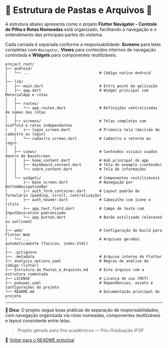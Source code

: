 # 📁 Estrutura de Pastas e Arquivos 📁

A estrutura abaixo apresenta como o projeto **Flutter Navigator - Controle de Pilha e Rotas Nomeadas** está organizado, facilitando a navegação e o entendimento das principais partes do sistema.

Cada camada é separada conforme a responsabilidade: **Screens** para telas completas com `Navigator`, **Views** para conteúdos internos de navegação controlada e **Widgets** para componentes reutilizáveis.

```plaintext
project_root/
├── android/
│   └── ...                               # Código nativo Android
│
├── lib/
│   ├── main.dart                         # Entry point da aplicação
│   ├── app.dart                          # Widget principal com MaterialApp e rotas
│   │
│   ├── routes/
│   │   └── app_routes.dart               # Definições centralizadas de nomes das rotas
│   │
│   ├── screens/                          # Telas completas com Scaffold e rotas independentes
│   │   ├── login_screen.dart             # Primeira tela (decisão de cadastro ou login)
│   │   └── cadastro_screen.dart          # Cadastro e retorno ao login
│   │
│   ├── views/                            # Conteúdos visuais usados dentro de BaseScreen
│   │   ├── home_content.dart             # Hub principal do app
│   │   ├── dashboard_content.dart        # Tela de exemplo (conteúdo)
│   │   └── sobre_content.dart            # Tela de informações
│   │
│   └── widgets/                          # Componentes reutilizáveis
│       ├── base_screen.dart              # Navegação por BottomNavigationBar
│       ├── auth_form_container.dart      # Layout padrão de formulário (padding, scroll, centralização)
│       ├── auth_header.dart              # Cabeçalho com ícone e título
│       ├── app_text_field.dart           # Campo de texto com InputDecoration padronizado
│       └── app_button.dart               # Botão estilizado (elevated ou outlined)
│
├── web/                                  # Configuração do build para Flutter Web
│   └── ...                               # Arquivos gerados automaticamente (favicon, index.html)
│
├── .gitignore
├── .metadata                             # Arquivo interno do Flutter
├── analysis_options.yaml                 # Regras de análise de código (linter)
├── Estrutura_de_Pastas_e_Arquivos.md     # Este arquivo com a estrutura comentada
├── LICENSE                               # Licença de uso (MIT)
├── pubspec.yaml                          # Dependências, assets e configurações do projeto
└── README.md                             # Documentação principal do projeto
```

---

**🧠 Dica**: O projeto segue boas práticas de separação de responsabilidades, com navegação organizada via rotas nomeadas, componentes reutilizáveis e layout consistente entre telas.

> Projeto gerado para fins acadêmicos — Pós-Graduação IFSP.

📄 [Voltar para o README principal](./README.md)
